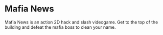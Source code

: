 # Mafia News
Mafia News is an action 2D hack and slash videogame. Get to the top of the building and defeat the mafia boss to clean your name.
